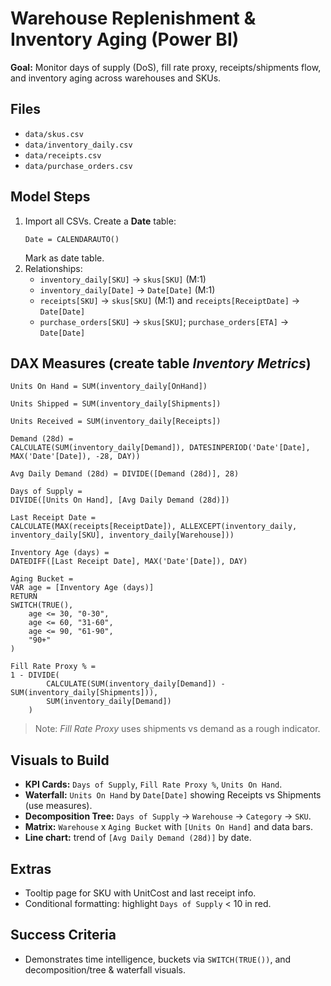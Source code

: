 # Warehouse Replenishment & Inventory Aging (Power BI)

**Goal:** Monitor days of supply (DoS), fill rate proxy, receipts/shipments flow, and inventory aging across warehouses and SKUs.

## Files
- `data/skus.csv`
- `data/inventory_daily.csv`
- `data/receipts.csv`
- `data/purchase_orders.csv`

## Model Steps
1. Import all CSVs. Create a **Date** table:
   ```DAX
   Date = CALENDARAUTO()
   ```
   Mark as date table.
2. Relationships:
   - `inventory_daily[SKU]` → `skus[SKU]` (M:1)
   - `inventory_daily[Date]` → `Date[Date]` (M:1)
   - `receipts[SKU]` → `skus[SKU]` (M:1) and `receipts[ReceiptDate]` → `Date[Date]`
   - `purchase_orders[SKU]` → `skus[SKU]`; `purchase_orders[ETA]` → `Date[Date]`

## DAX Measures (create table *Inventory Metrics*)
```DAX
Units On Hand = SUM(inventory_daily[OnHand])

Units Shipped = SUM(inventory_daily[Shipments])

Units Received = SUM(inventory_daily[Receipts])

Demand (28d) = 
CALCULATE(SUM(inventory_daily[Demand]), DATESINPERIOD('Date'[Date], MAX('Date'[Date]), -28, DAY))

Avg Daily Demand (28d) = DIVIDE([Demand (28d)], 28)

Days of Supply =
DIVIDE([Units On Hand], [Avg Daily Demand (28d)])

Last Receipt Date =
CALCULATE(MAX(receipts[ReceiptDate]), ALLEXCEPT(inventory_daily, inventory_daily[SKU], inventory_daily[Warehouse]))

Inventory Age (days) =
DATEDIFF([Last Receipt Date], MAX('Date'[Date]), DAY)

Aging Bucket =
VAR age = [Inventory Age (days)]
RETURN
SWITCH(TRUE(),
    age <= 30, "0-30",
    age <= 60, "31-60",
    age <= 90, "61-90",
    "90+"
)

Fill Rate Proxy % =
1 - DIVIDE(
        CALCULATE(SUM(inventory_daily[Demand]) - SUM(inventory_daily[Shipments])),
        SUM(inventory_daily[Demand])
    )
```

> Note: *Fill Rate Proxy* uses shipments vs demand as a rough indicator.

## Visuals to Build
- **KPI Cards:** `Days of Supply`, `Fill Rate Proxy %`, `Units On Hand`.
- **Waterfall:** `Units On Hand` by `Date[Date]` showing Receipts vs Shipments (use measures).
- **Decomposition Tree:** `Days of Supply` → `Warehouse` → `Category` → `SKU`.
- **Matrix:** `Warehouse` x `Aging Bucket` with `[Units On Hand]` and data bars.
- **Line chart:** trend of `[Avg Daily Demand (28d)]` by date.

## Extras
- Tooltip page for SKU with UnitCost and last receipt info.
- Conditional formatting: highlight `Days of Supply` < 10 in red.

## Success Criteria
- Demonstrates time intelligence, buckets via `SWITCH(TRUE())`, and decomposition/tree & waterfall visuals.
